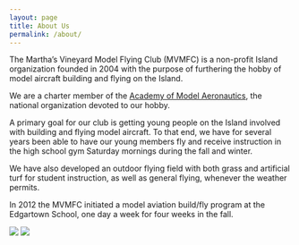 ```yaml
---
layout: page
title: About Us
permalink: /about/
---
```


The Martha’s Vineyard Model Flying Club (MVMFC) is a non-profit Island
organization founded in 2004 with the purpose of furthering the hobby of model
aircraft building and flying on the Island.

We are a charter member of the [Academy of Model Aeronautics](http://www.modelaircraft.org/),
the national organization devoted to our hobby.

A primary goal for our club is getting young people on the Island involved
with building and flying model aircraft. To that end, we have for several years been
able to have our young members fly and receive instruction in the high school gym
Saturday mornings during the fall and winter.

We have also developed an outdoor
flying field with both grass and artificial turf for student instruction, as well as
general flying, whenever the weather permits.

In 2012 the MVMFC initiated a model aviation build/fly program at the
Edgartown School, one day a week for four weeks in the fall.

![](/assets/sm_mvmfc_website-254.JPG)
![](/assets/sm_mvmfc_website-041.jpg)
